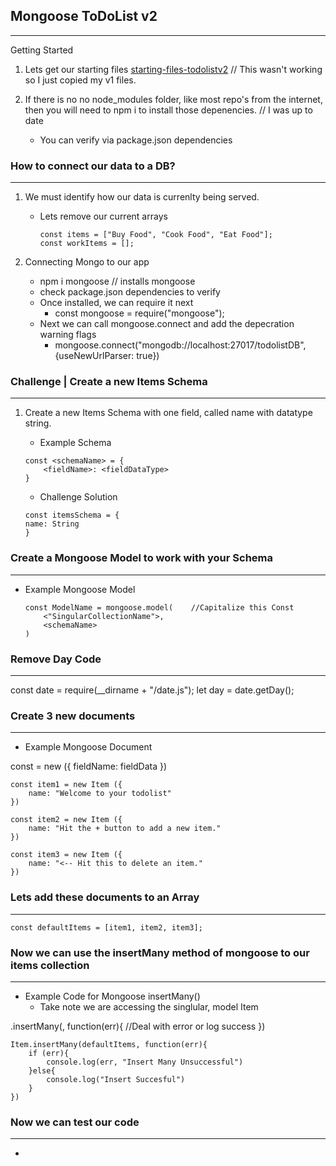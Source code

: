 ## Mongoose ToDoList v2
---

Getting Started


1. Lets get our starting files [starting-files-todolistv2](appbrewery.co) // This wasn't working so I just copied my v1 files.

2. If there is no no node_modules folder, like most repo's from the internet, then you will need to npm i to install those depenencies.  // I was up to date
    - You can verify via package.json dependencies



### How to connect our data to a DB?
---

1. We must identify how our data is currenlty being served.
    - Lets remove our current arrays
        ```
        const items = ["Buy Food", "Cook Food", "Eat Food"];
        const workItems = [];
        ```
    
2. Connecting Mongo to our app
    - npm i mongoose // installs mongoose
    - check package.json dependencies to verify
    - Once installed, we can require it next 
        - const mongoose = require("mongoose");
    - Next we can call mongoose.connect and add the depecration warning flags
        - mongoose.connect("mongodb://localhost:27017/todolistDB", {useNewUrlParser: true})


### Challenge | Create a new Items Schema
---

1. Create a new Items Schema  with one field, called name with datatype string.
    - Example Schema 
    ```
    const <schemaName> = {
        <fieldName>: <fieldDataType>
    }
    ```

    - Challenge Solution
    ```
    const itemsSchema = {
    name: String
    }
    ```

### Create a Mongoose Model to work with your Schema
---

- Example Mongoose Model 
    ```
    const ModelName = mongoose.model(    //Capitalize this Const
        <"SingularCollectionName">,
        <schemaName>
    )
    ```


### Remove Day Code
---


const date = require(__dirname + "/date.js");
let day = date.getDay();



### Create 3 new documents
---

- Example Mongoose Document

const <constantName> = new <ModelName> ({
    fieldName: fieldData
})

```
const item1 = new Item ({
    name: "Welcome to your todolist"
})

const item2 = new Item ({
    name: "Hit the + button to add a new item."
})

const item3 = new Item ({
    name: "<-- Hit this to delete an item."
})

```

### Lets add these documents to an Array
---

``const defaultItems = [item1, item2, item3];``



### Now we can use the insertMany method of mongoose to our items collection
---

- Example Code for Mongoose insertMany()
    - Take note we are accessing the singlular, model Item

<ModelName>.insertMany(<documentArray>, function(err){
    //Deal with error or log success
})

```
Item.insertMany(defaultItems, function(err){
    if (err){
        console.log(err, "Insert Many Unsuccessful")
    }else{
        console.log("Insert Succesful")
    }
})
```

### Now we can test our code
---

- 